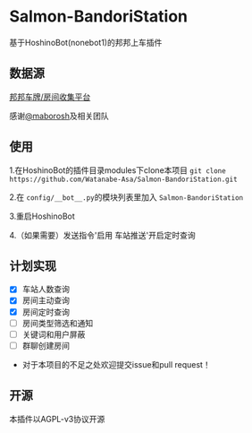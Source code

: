 # Salmon-BandoriStation
基于HoshinoBot(nonebot1)的邦邦上车插件

## 数据源

[邦邦车牌/房间收集平台](https://github.com/maborosh/BandoriStation)

感谢[@maborosh](https://github.com/maborosh)及相关团队

## 使用

1.在HoshinoBot的插件目录modules下clone本项目 `git clone https://github.com/Watanabe-Asa/Salmon-BandoriStation.git`

2.在 `config/__bot__.py`的模块列表里加入 `Salmon-BandoriStation`

3.重启HoshinoBot

4.（如果需要）发送指令'启用 车站推送'开启定时查询

## 计划实现

- [x] 车站人数查询
- [x] 房间主动查询
- [x] 房间定时查询
- [ ] 房间类型筛选和通知
- [ ] 关键词和用户屏蔽
- [ ] 群聊创建房间

- 对于本项目的不足之处欢迎提交issue和pull request！

## 开源

本插件以AGPL-v3协议开源

